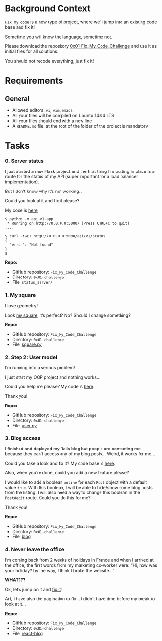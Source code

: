 # Background Context

`Fix my code` is a new type of project, where we’ll jump into an existing code base and fix it!

Sometime you will know the language, sometime not.

Please download the repository [0x01-Fix_My_Code_Challenge](https://github.com/holbertonschool/0x01-``Fix_My_Code_Challenge``) and use it as initial files for all solutions.

You should not recode everything, just fix it!

# Requirements

## General
- Allowed editors: `vi`, `vim`, `emacs`
- All your files will be compiled on Ubuntu 14.04 LTS
- All your files should end with a new line
- A `README.md` file, at the root of the folder of the project is mandatory

# Tasks

### 0. Server status

I just started a new Flask project and the first thing I’m putting in place is a route for the status of my API (super important for a load balancer implementation).

But I don’t know why it’s not working…

Could you look at it and fix it please?

My code is [here](https://intranet.alxswe.com/rltoken/vmpN5vUN4MtMna3lMEjTLA)

```
$ python -m api.v1.app
 * Running on http://0.0.0.0:5000/ (Press CTRL+C to quit)
....
```

```
$ curl -XGET http://0.0.0.0:5000/api/v1/status
{
  "error": "Not found"
}
$
```

**Repo:**
- GitHub repository: `Fix_My_Code_Challenge`
- Directory: `0x01-challenge`
- File: `status_server/`

### 1. My square

I love geometry!

Look [my square](https://github.com/holbertonschool/0x01-Fix_My_Code_Challenge/blob/master/square.py), it’s perfect? No? Should I change something?

**Repo:**
- GitHub repository: `Fix_My_Code_Challenge`
- Directory: ``0x01-challenge``
- File: [square.py](./square.py/)

### 2. Step 2: User model

I’m running into a serious problem!

I just start my OOP project and nothing works…

Could you help me please? My code is [here](https://github.com/holbertonschool/0x01-Fix_My_Code_Challenge/blob/master/user.py).

Thank you!

**Repo:**
- GitHub repository: `Fix_My_Code_Challenge`
- Directory: `0x01-challenge`
- File: [user.py](./user.py/)

### 3. Blog access

I finished and deployed my Rails blog but people are contacting me because they can’t access any of my blog posts… Weird, it works for me…

Could you take a look and fix it? My code base is [here](https://github.com/holbertonschool/0x01-Fix_My_Code_Challenge/tree/master/blog).

Also, when you’re done, could you add a new feature please?

I would like to add a boolean ``online`` for each ``Post`` object with a default value ``true``. With this boolean, I will be able to hide/show some blog posts from the listing. I will also need a way to change this boolean in the ``Post#edit`` route. Could you do this for me?

Thank you!

**Repo:**
- GitHub repository: `Fix_My_Code_Challenge`
- Directory: `0x01-challenge`
- File: [blog](./blog/)

### 4. Never leave the office

I’m coming back from 2 weeks of holidays in France and when I arrived at the office, the first words from my marketing co-worker were: “Hi, how was your holiday? by the way, I think I broke the website…”

**WHAT???**

Ok, let’s jump on it and [fix it](https://github.com/holbertonschool/0x01-Fix_My_Code_Challenge/tree/master/react-blog)!

Arf, I have also the pagination to fix… I didn’t have time before my break to look at it…

**Repo:**
- GitHub repository: `Fix_My_Code_Challenge`
- Directory: `0x01-challenge`
- File: [react-blog](./react-blog/)
